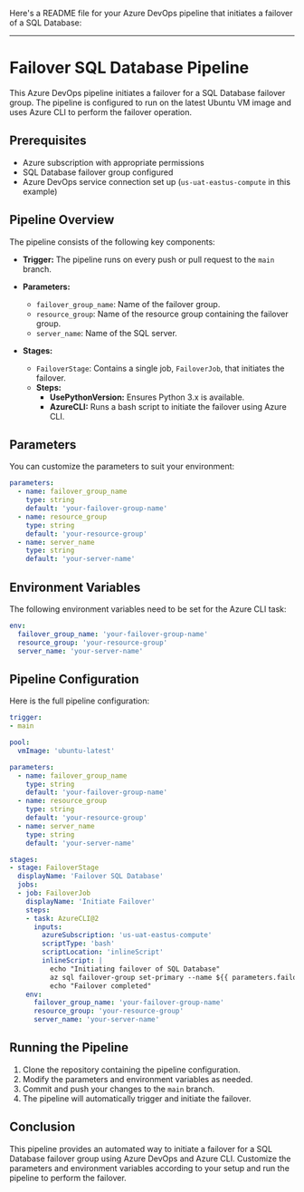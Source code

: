 Here's a README file for your Azure DevOps pipeline that initiates a failover of a SQL Database:

---

# Failover SQL Database Pipeline

This Azure DevOps pipeline initiates a failover for a SQL Database failover group. The pipeline is configured to run on the latest Ubuntu VM image and uses Azure CLI to perform the failover operation.

## Prerequisites

- Azure subscription with appropriate permissions
- SQL Database failover group configured
- Azure DevOps service connection set up (`us-uat-eastus-compute` in this example)

## Pipeline Overview

The pipeline consists of the following key components:
- **Trigger:** The pipeline runs on every push or pull request to the `main` branch.
- **Parameters:** 
  - `failover_group_name`: Name of the failover group.
  - `resource_group`: Name of the resource group containing the failover group.
  - `server_name`: Name of the SQL server.

- **Stages:** 
  - `FailoverStage`: Contains a single job, `FailoverJob`, that initiates the failover.
  - **Steps:**
    - **UsePythonVersion:** Ensures Python 3.x is available.
    - **AzureCLI:** Runs a bash script to initiate the failover using Azure CLI.

## Parameters

You can customize the parameters to suit your environment:

```yaml
parameters:
  - name: failover_group_name
    type: string
    default: 'your-failover-group-name'
  - name: resource_group
    type: string
    default: 'your-resource-group'
  - name: server_name
    type: string
    default: 'your-server-name'
```

## Environment Variables

The following environment variables need to be set for the Azure CLI task:

```yaml
env:
  failover_group_name: 'your-failover-group-name'
  resource_group: 'your-resource-group'
  server_name: 'your-server-name'
```

## Pipeline Configuration

Here is the full pipeline configuration:

```yaml
trigger:
- main

pool:
  vmImage: 'ubuntu-latest'

parameters:
  - name: failover_group_name
    type: string
    default: 'your-failover-group-name'
  - name: resource_group
    type: string
    default: 'your-resource-group'
  - name: server_name
    type: string
    default: 'your-server-name'

stages:
- stage: FailoverStage
  displayName: 'Failover SQL Database'
  jobs:
  - job: FailoverJob
    displayName: 'Initiate Failover'
    steps:
    - task: AzureCLI@2
      inputs:
        azureSubscription: 'us-uat-eastus-compute'
        scriptType: 'bash'
        scriptLocation: 'inlineScript'
        inlineScript: |
          echo "Initiating failover of SQL Database"
          az sql failover-group set-primary --name ${{ parameters.failover_group_name }} --resource-group ${{ parameters.resource_group }} --server ${{ parameters.server_name }}
          echo "Failover completed"
    env:
      failover_group_name: 'your-failover-group-name'
      resource_group: 'your-resource-group'
      server_name: 'your-server-name'
```

## Running the Pipeline

1. Clone the repository containing the pipeline configuration.
2. Modify the parameters and environment variables as needed.
3. Commit and push your changes to the `main` branch.
4. The pipeline will automatically trigger and initiate the failover.

## Conclusion

This pipeline provides an automated way to initiate a failover for a SQL Database failover group using Azure DevOps and Azure CLI. Customize the parameters and environment variables according to your setup and run the pipeline to perform the failover.
